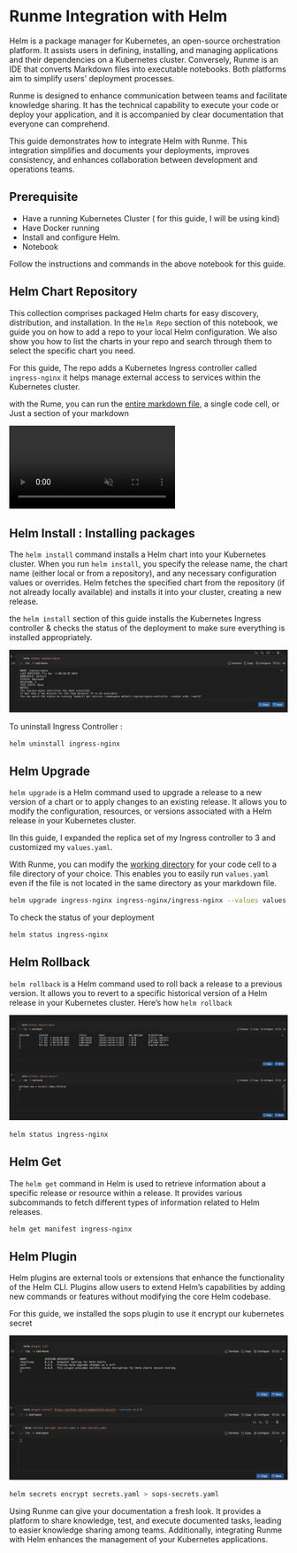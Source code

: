 # Runme Integration with Helm

Helm is a package manager for Kubernetes, an open-source orchestration platform. It assists users in defining, installing, and managing applications and their dependencies on a Kubernetes cluster. Conversely, Runme is an IDE that converts Markdown files into executable notebooks. Both platforms aim to simplify users' deployment processes.

Runme is designed to enhance communication between teams and facilitate knowledge sharing. It has the technical capability to execute your code or deploy your application, and it is accompanied by clear documentation that everyone can comprehend.

This guide demonstrates how to integrate Helm with Runme. This integration simplifies and documents your deployments, improves consistency, and enhances collaboration between development and operations teams.

## **Prerequisite**

- Have a running Kubernetes Cluster ( for this guide, I will be using kind)
- Have Docker running
- Install and configure Helm.
- Notebook

Follow the instructions and commands in the above notebook for this guide.

## **Helm Chart Repository**

This collection comprises packaged Helm charts for easy discovery, distribution, and installation. In the `Helm Repo` section of this notebook, we guide you on how to add a repo to your local Helm configuration. We also show you how to list the charts in your repo and search through them to select the specific chart you need.

For this guide, The repo adds a Kubernetes Ingress controller called `ingress-nginx` it helps manage external access to services within the Kubernetes cluster.

with the Rume, you can run the [entire markdown file](https://docs.runme.dev/configuration/document-level#run-all-button), a single code cell, or Just a section of your markdown

<video autoPlay loop muted playsInline controls>
  <source src="/videos/runme-section.mp4" type="video/mp4" />
  <source src="/videos/runme-section.webm" type="video/webm" />
</video>

## **Helm Install : Installing packages**

The `helm install` command installs a Helm chart into your Kubernetes cluster. When you run `helm install`, you specify the release name, the chart name (either local or from a repository), and any necessary configuration values or overrides. Helm fetches the specified chart from the repository (if not already locally available) and installs it into your cluster, creating a new release.

the `helm install` section of this guide installs the  Kubernetes Ingress controller & checks the status of the deployment to make sure everything is installed appropriately.

![helm status](../../static/img/guide-page/runme-helm-status.png)

To uninstall Ingress Controller :

```sh
helm uninstall ingress-nginx
```

## **Helm Upgrade**

`helm upgrade` is a Helm command used to upgrade a release to a new version of a chart or to apply changes to an existing release. It allows you to modify the configuration, resources, or versions associated with a Helm release in your Kubernetes cluster.

IIn this guide, I expanded the replica set of my Ingress controller to 3 and customized my `values.yaml`.

With Runme, you can modify the [working directory](https://docs.runme.dev/configuration/cell-level#cells-current-working-directory) for your code cell to a file directory of your choice. This enables you to easily run `values.yaml` even if the file is not located in the same directory as your markdown file.

```sh
helm upgrade ingress-nginx ingress-nginx/ingress-nginx --values values.yaml
```

To check the status of your deployment

```sh
helm status ingress-nginx
```

## **Helm Rollback**

`helm rollback` is a Helm command used to roll back a release to a previous version. It allows you to revert to a specific historical version of a Helm release in your Kubernetes cluster. Here’s how `helm rollback`

![helm rollback](../../static/img/guide-page/runme-helm-rollback.png)

```sh
helm status ingress-nginx
```

## **Helm Get**

The `helm get` command in Helm is used to retrieve information about a specific release or resource within a release. It provides various subcommands to fetch different types of information related to Helm releases.

```sh
helm get manifest ingress-nginx
```

## **Helm Plugin**

Helm plugins are external tools or extensions that enhance the functionality of the Helm CLI. Plugins allow users to extend Helm’s capabilities by adding new commands or features without modifying the core Helm codebase.

For this guide, we installed the sops plugin to use it encrypt our kubernetes secret

![runme-plugins](../../static/img/guide-page/runme-helm-plugins.png)

```sh
helm secrets encrypt secrets.yaml > sops-secrets.yaml
```

Using Runme can give your documentation a fresh look. It provides a platform to share knowledge, test, and execute documented tasks, leading to easier knowledge sharing among teams. Additionally, integrating Runme with Helm enhances the management of your Kubernetes applications.

